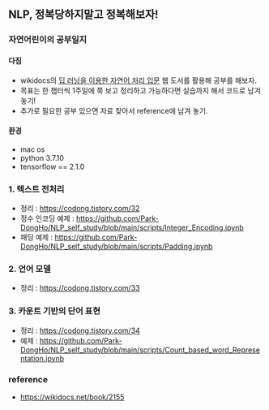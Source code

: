 ## NLP, 정복당하지말고 정복해보자!
### 자연어린이의 공부일지

#### 다짐
- wikidocs의 [딥 러닝을 이용한 자연어 처리 입문](https://wikidocs.net/book/2155) 웹 도서를 활용해 공부를 해보자.
- 목표는 한 챕터씩 1주일에 쭉 보고 정리하고 가능하다면 실습까지 해서 코드로 남겨 놓기!
- 추가로 필요한 공부 있으면 자료 찾아서 reference에 남겨 놓기.

#### 환경
- mac os
- python 3.7.10
- tensorflow == 2.1.0

### 1. 텍스트 전처리

- 정리 : https://codong.tistory.com/32
- 정수 인코딩 예제 : https://github.com/Park-DongHo/NLP_self_study/blob/main/scripts/Integer_Encoding.ipynb
- 패딩 예제 : https://github.com/Park-DongHo/NLP_self_study/blob/main/scripts/Padding.ipynb

### 2. 언어 모델

- 정리 : https://codong.tistory.com/33

### 3. 카운트 기반의 단어 표현

- 정리 : https://codong.tistory.com/34
- 예제 : https://github.com/Park-DongHo/NLP_self_study/blob/main/scripts/Count_based_word_Representation.ipynb

### reference
- https://wikidocs.net/book/2155
